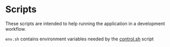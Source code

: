 # Scripts
These scripts are intended to help running the application in a development workflow.

`env.sh` contains environment variables needed by the [control.sh](control.sh) script


